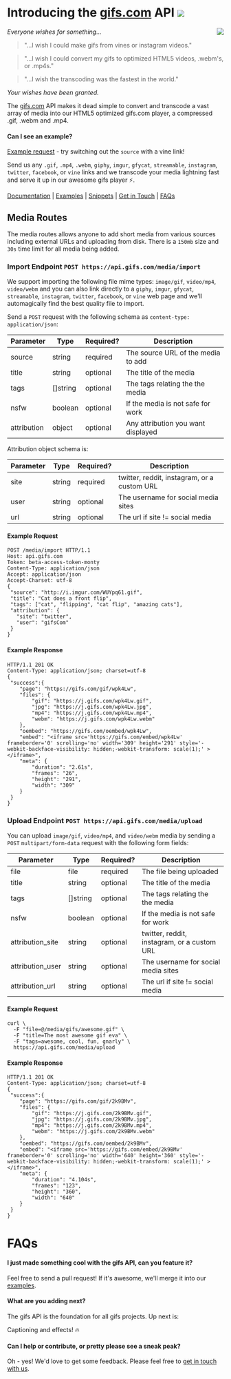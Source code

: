 # Introducing the [gifs.com](https://gifs.com) API [![](https://img.shields.io/badge/API-online-brightgreen.svg)](https://gifs.com)

<img align="right" src="https://storage.googleapis.com/cdn.gifs.com/genie-fadein-animation.gif">

*Everyone wishes for something...*
>"...I wish I could make gifs from vines or instagram videos."

>"...I wish I could convert my gifs to optimized HTML5 videos, .webm's, or .mp4s."

>"...I wish the transcoding was the fastest in the world."

*Your wishes have been granted.*

The [gifs.com](https://gifs.com) API makes it dead simple to convert and transcode a vast array of media into our HTML5 optimized gifs.com player, a compressed .gif, .webm and .mp4.

#### Can I see an example?

[Example request](http://api.gifs.com/media/import?source=https://zippy.gfycat.com/LimpingEveryHairstreak.webm&title=ClapClapClap) - try switching out the `source` with a vine link!

Send us any `.gif`, `.mp4`, `.webm`, `giphy`, `imgur`, `gfycat`, `streamable`, `instagram`, `twitter`, `facebook`, or `vine` links and we transcode your media lightning fast and serve it up in our awesome gifs player :zap:.

[Documentation](https://github.com/gifs/api/tree/master/DOCUMENTATION.md) |
[Examples](https://github.com/gifs/api/tree/master/examples) |
[Snippets](https://github.com/gifs/api/tree/master/SNIPPETS.md) |
[Get in Touch](mailto:rory@gifs.com) |
[FAQs](https://github.com/gifs/api#faqs) 


## Media Routes

The media routes allows anyone to add short media from various sources including external URLs and uploading from disk. There is a `150mb` size and `30s` time limit for all media being added.

### Import Endpoint `POST https://api.gifs.com/media/import`

We support importing the following file mime types: `image/gif`, `video/mp4`, `video/webm` and you can also link directly to a `giphy`, `imgur`, `gfycat`, `streamable`, `instagram`, `twitter`, `facebook`, or `vine` web page and we'll automagically find the best quality file to import.

Send a `POST` request with the following schema as `content-type: application/json`:

| Parameter       | Type         | Required?  | Description                          |
| -------------   |--------------|------------|--------------------------------------|
| source          | string       | required   | The source URL of the media to add   |
| title           | string       | optional   | The title of the media               |
| tags            | []string     | optional   | The tags relating the the media      |
| nsfw            | boolean      | optional   | If the media is not safe for work    |
| attribution     | object       | optional   | Any attribution you want displayed   |

Attribution object schema is:

| Parameter       | Type         | Required?  | Description                                 |
| -------------   |--------------|------------|---------------------------------------------|
| site            | string       | required   | twitter, reddit, instagram, or a custom URL |
| user            | string       | optional   | The username for social media sites         |
| url             | string       | optional   | The url if site != social media             |

#### Example Request

```HTTP
POST /media/import HTTP/1.1
Host: api.gifs.com
Token: beta-access-token-monty
Content-Type: application/json
Accept: application/json
Accept-Charset: utf-8
{
 "source": "http://i.imgur.com/WUYpq61.gif",
 "title": "Cat does a front flip",
 "tags": ["cat", "flipping", "cat flip", "amazing cats"],
 "attribution": {
   "site": "twitter",
   "user": "gifsCom"
 }
}
```

#### Example Response

```HTTP
HTTP/1.1 201 OK
Content-Type: application/json; charset=utf-8
{
 "success":{
    "page": "https://gifs.com/gif/wpk4Lw",
    "files": {
        "gif": "https://j.gifs.com/wpk4Lw.gif",
        "jpg": "https://j.gifs.com/wpk4Lw.jpg",
        "mp4": "https://j.gifs.com/wpk4Lw.mp4",
        "webm": "https://j.gifs.com/wpk4Lw.webm"
    },
    "oembed": "https://gifs.com/oembed/wpk4Lw",
    "embed": "<iframe src='https://gifs.com/embed/wpk4Lw' frameborder='0' scrolling='no' width='309' height='291' style='-webkit-backface-visibility: hidden;-webkit-transform: scale(1);' ></iframe>",
    "meta": {
        "duration": "2.61s",
        "frames": "26",
        "height": "291",
        "width": "309"
    }
 }
}
```

### Upload Endpoint `POST https://api.gifs.com/media/upload`

You can upload `image/gif`, `video/mp4`, and `video/webm` media by sending a `POST` `multipart/form-data` request with the following form fields:

| Parameter         | Type      | Required?  | Description                                 |
| ------------------|-----------|------------|---------------------------------------------|
| file              | file      | required   | The file being uploaded                     |
| title             | string    | optional   | The title of the media                      |
| tags              | []string  | optional   | The tags relating the the media             |
| nsfw              | boolean   | optional   | If the media is not safe for work           |
| attribution_site  | string    | optional   | twitter, reddit, instagram, or a custom URL |
| attribution_user  | string    | optional   | The username for social media sites         |
| attribution_url   | string    | optional   | The url if site != social media             |

#### Example Request

```shell
curl \
  -F "file=@/media/gifs/awesome.gif" \
  -F "title=The most awesome gif eva" \
  -F "tags=awesome, cool, fun, gnarly" \
  https://api.gifs.com/media/upload
```

#### Example Response

```HTTP
HTTP/1.1 201 OK
Content-Type: application/json; charset=utf-8
{
 "success":{
    "page": "https://gifs.com/gif/2k9BMv",
    "files": {
        "gif": "https://j.gifs.com/2k9BMv.gif",
        "jpg": "https://j.gifs.com/2k9BMv.jpg",
        "mp4": "https://j.gifs.com/2k9BMv.mp4",
        "webm": "https://j.gifs.com/2k9BMv.webm"
    },
    "oembed": "https://gifs.com/oembed/2k9BMv",
    "embed": "<iframe src='https://gifs.com/embed/2k9BMv' frameborder='0' scrolling='no' width='640' height='360' style='-webkit-backface-visibility: hidden;-webkit-transform: scale(1);' ></iframe>",
    "meta": {
        "duration": "4.104s",
        "frames": "123",
        "height": "360",
        "width": "640"
    }
 }
}
```
# FAQs

#### I just made something cool with the gifs API, can you feature it?

Feel free to send a pull request! If it's awesome, we'll merge it into our [examples](https://github.com/gifs/api/tree/master/examples).

#### What are you adding next?

The gifs API is the foundation for all gifs projects. Up next is:

Captioning and effects! :fire:

#### Can I help or contribute, or pretty please see a sneak peak?

Oh - yes! We'd love to get some feedback. Please feel free to [get in touch with us](mailto:rory@gifs.com).
